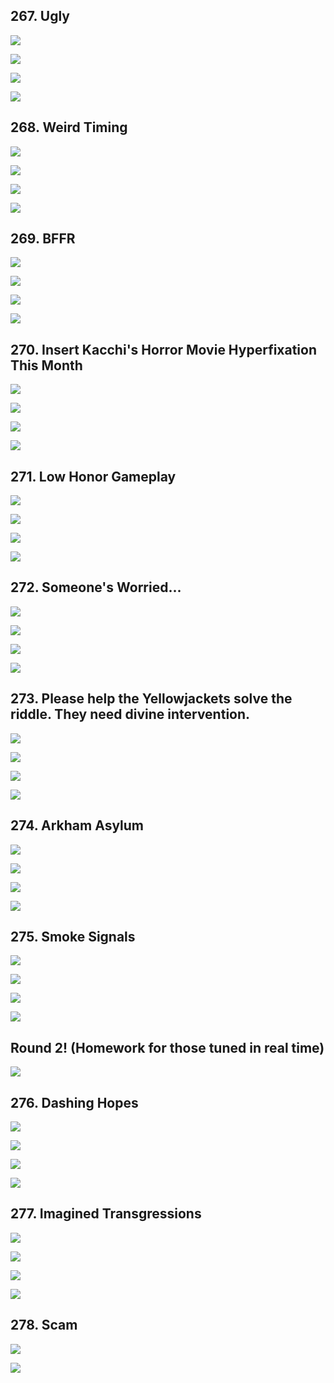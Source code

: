 ## 267. Ugly 

![](https://pbs.twimg.com/media/GGjiF2QaoAAuwEg.jpg) 

![](https://pbs.twimg.com/media/GGjiGAIagAAmvP0.jpg) 

![](https://pbs.twimg.com/media/GGjiGHzacAAtXX4.jpg) 

![](https://pbs.twimg.com/media/GGjiGU0bAAABblD.jpg)


## 268. Weird Timing 

![](https://pbs.twimg.com/media/GGjsXI1acAA2IJB.jpg) 

![](https://pbs.twimg.com/media/GGjsXQ5awAA2JAO.jpg) 

![](https://pbs.twimg.com/media/GGjsXbOaUAAeqQf.jpg) 

![](https://pbs.twimg.com/media/GGjsXi7bQAA9vUj.jpg)


## 269. BFFR 

![](https://pbs.twimg.com/media/GHG6-araAAAL55c.jpg) 

![](https://pbs.twimg.com/media/GHG6-b6awAAHtPg.jpg) 

![](https://pbs.twimg.com/media/GHG6-gLa8AA1sHW.jpg) 

![](https://pbs.twimg.com/media/GHG6-mvboAAKMnb.jpg)


## 270. Insert Kacchi's Horror Movie Hyperfixation This Month 

![](https://pbs.twimg.com/media/GHHOnYHaYAAAJYu.jpg) 

![](https://pbs.twimg.com/media/GHHOnYzbYAAiHFU.jpg) 

![](https://pbs.twimg.com/media/GHHOncyaYAAu77e.jpg) 

![](https://pbs.twimg.com/media/GHHOnhfbYAA69VO.jpg)


## 271. Low Honor Gameplay 

![](https://pbs.twimg.com/media/GHHhmSaaAAAWciQ.jpg) 

![](https://pbs.twimg.com/media/GHHhmTnbcAAS--D.jpg) 

![](https://pbs.twimg.com/media/GHHhmWHbIAAGOyl.jpg) 

![](https://pbs.twimg.com/media/GHHhmaHboAABnVm.jpg)


## 272. Someone's Worried... 

![](https://pbs.twimg.com/media/GHHzXE-agAAHfIf.jpg) 

![](https://pbs.twimg.com/media/GHHzXFGakAA8q3C.jpg) 

![](https://pbs.twimg.com/media/GHHzXOCbwAA-bOX.jpg) 

![](https://pbs.twimg.com/media/GHHzXPTbAAAS-cN.jpg)


## 273. Please help the Yellowjackets solve the riddle. They need divine intervention. 

![](https://pbs.twimg.com/media/GHIBFt5aUAAlVr2.jpg) 

![](https://pbs.twimg.com/media/GHIBFuXaMAAr7FG.jpg) 

![](https://pbs.twimg.com/media/GHIBF4fagAEIr7m.jpg) 

![](https://pbs.twimg.com/media/GHIBF5xbIAAfnY4.jpg)


## 274. Arkham Asylum 

![](https://pbs.twimg.com/media/GHIod8UacAALdZ_.jpg) 

![](https://pbs.twimg.com/media/GHIod9AboAAwoxf.jpg) 

![](https://pbs.twimg.com/media/GHIod_wbMAA9jHz.jpg) 

![](https://pbs.twimg.com/media/GHIoeJ0bEAAgQa3.jpg)


## 275. Smoke Signals 

![](https://pbs.twimg.com/media/GHI3cUWakAA4oxQ.jpg) 

![](https://pbs.twimg.com/media/GHI3cXqacAAwoZv.jpg) 

![](https://pbs.twimg.com/media/GHI3ch9boAAo4wT.jpg) 

![](https://pbs.twimg.com/media/GHI3cmgbwAAZfKq.jpg)


## Round 2! (Homework for those tuned in real time) 

![](https://pbs.twimg.com/media/GHJKOzXbAAASc0X.jpg)


## 276. Dashing Hopes 

![](https://pbs.twimg.com/media/GHMfbzPbEAAyNsx.jpg) 

![](https://pbs.twimg.com/media/GHMfb0WaIAAZBvj.jpg) 

![](https://pbs.twimg.com/media/GHMfb4makAAtCiq.jpg) 

![](https://pbs.twimg.com/media/GHMfcAqawAAGbDa.jpg)


## 277. Imagined Transgressions 

![](https://pbs.twimg.com/media/GHMusiHagAAiJuS.jpg) 

![](https://pbs.twimg.com/media/GHMusjPaYAAifEe.jpg) 

![](https://pbs.twimg.com/media/GHMusmPa0AAQ8HI.jpg) 

![](https://pbs.twimg.com/media/GHMustvaMAA60uJ.jpg)


## 278. Scam 

![](https://pbs.twimg.com/media/GHM81f1bgAA9Ug4.jpg) 

![](https://pbs.twimg.com/media/GHM81iKbkAAsjYn.jpg)
